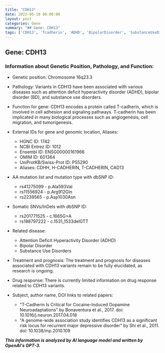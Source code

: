 ```yaml
---
title: "CDH13"
date: 2023-05-10 00:00:00
layout: post
categories: Gene
summary: "## Gene: CDH13"
tags: ['CDH13', 'Tcadherin', 'ADHD', 'BipolarDisorder', 'SubstanceUseDisorders', 'GeneticVariants', 'CellAdhesion', 'SignalingPathways']
---
```


## Gene: CDH13

### Information about Genetic Position, Pathology, and Function:

- Genetic position: Chromosome 16q23.3

- Pathology: Variants in CDH13 have been associated with various diseases such as attention deficit hyperactivity disorder (ADHD), bipolar disorder (BD), and substance use disorders.

- Function for gene: CDH13 encodes a protein called T-cadherin, which is involved in cell adhesion and signaling pathways. T-cadherin has been implicated in many biological processes such as angiogenesis, cell migration, and tumorigenesis.

- External IDs for gene and genomic location, Aliases:
  - HGNC ID: 1742 
  - NCBI Entrez ID: 1012 
  - Ensembl ID: ENSG00000161966 
  - OMIM ID: 601364 
  - UniProtKB/Swiss-Prot ID: P55290 
  - Aliases: CDHH, H-CADHERIN, T-CADHERIN, CAD13

- AA mutation list and mutation type with dbSNP ID: 
  - rs41275099 - p.Ala593Val 
  - rs11556924 - p.Arg912Gln 
  - rs2239565 - p.Asp1030Asn 

- Somatic SNVs/InDels with dbSNP ID: 
  - rs201771525 - c.1665G>A 
  - rs188797222 - c.1531_1533delGTT

- Related disease: 
  - Attention Deficit Hyperactivity Disorder (ADHD)
  - Bipolar Disorder 
  - Substance Use Disorders

- Treatment and prognosis: The treatment and prognosis for diseases associated with CDH13 variants remain to be fully elucidated, as research is ongoing.

- Drug response: There is currently limited information on drug response related to CDH13 variants.

- Subject, author name, DOI links to related papers: 
  - "T-Cadherin Is Critical for Cocaine-Induced Dopamine Neuroadaptations" by Bonaventura et al., 2017. doi: 10.1016/j.neuron.2017.04.018
  - "A genome-wide association study identifies CDH13 as a significant risk locus for recurrent major depressive disorder" by Shi et al., 2011. doi: 10.1038/mp.2010.109

**_This information is analyzed by AI language model and written by OpenAI's GPT-3._**